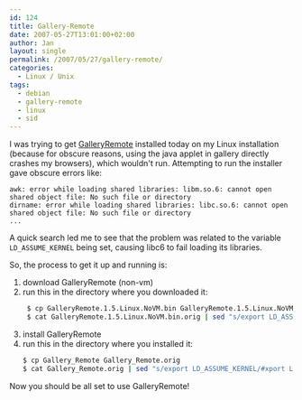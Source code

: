 ```yaml
---
id: 124
title: Gallery-Remote
date: 2007-05-27T13:01:00+02:00
author: Jan
layout: single
permalink: /2007/05/27/gallery-remote/
categories:
  - Linux / Unix
tags:
  - debian
  - gallery-remote
  - linux
  - sid
---
```

I was trying to get [GalleryRemote](http://gallery.menalto.com/wiki/Gallery_Remote) installed today on my Linux installation (because for obscure reasons, using the java applet in gallery directly crashes my browsers), which wouldn't run. Attempting to run the installer gave obscure errors like:  
```
awk: error while loading shared libraries: libm.so.6: cannot open shared object file: No such file or directory
dirname: error while loading shared libraries: libc.so.6: cannot open shared object file: No such file or directory
...
```

A quick search led me to see that the problem was related to the variable `LD_ASSUME_KERNEL` being set, causing libc6 to fail loading its libraries.

So, the process to get it up and running is:

  1. download GalleryRemote (non-vm)
  2. run this in the directory where you downloaded it:  
     ```bash
      $ cp GalleryRemote.1.5.Linux.NoVM.bin GalleryRemote.1.5.Linux.NoVM.bin.orig
      $ cat GalleryRemote.1.5.Linux.NoVM.bin.orig | sed "s/export LD_ASSUME_KERNEL/#xport LD_ASSUME_KERNEL/" > GalleryRemote.1.5.Linux.NoVM.bin
     ```
  3. install GalleryRemote
  4. run this in the directory where you installed it:  
     ```bash
     $ cp Gallery_Remote Gallery_Remote.orig
     $ cat Gallery_Remote.orig | sed "s/export LD_ASSUME_KERNEL/#xport LD_ASSUME_KERNEL/" > Gallery_Remote
     ```

Now you should be all set to use GalleryRemote!